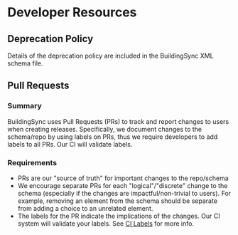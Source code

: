 # Developer Resources

## Deprecation Policy

Details of the deprecation policy are included in the BuildingSync XML schema file.

## Pull Requests
### Summary
BuildingSync uses Pull Requests (PRs) to track and report changes to users when creating releases. Specifically, we document changes to the schema/repo by using labels on PRs, thus we require developers to add labels to all PRs. Our CI will validate labels.

### Requirements
- PRs are our "source of truth" for important changes to the repo/schema
- We encourage separate PRs for each "logical"/"discrete" change to the schema (especially if the changes are impactful/non-trivial to users). For example, removing an element from the schema should be separate from adding a choice to an unrelated element.
- The labels for the PR indicate the implications of the changes. Our CI system will validate your labels. See [CI Labels](../.github/workflows/CI_Labels.yml) for more info.
